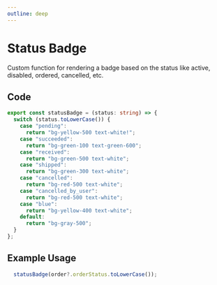 ```yaml
---
outline: deep
---
```

# Status Badge
Custom function for rendering a badge based on the status like active, disabled, ordered, cancelled, etc.

## Code
```ts
export const statusBadge = (status: string) => {
  switch (status.toLowerCase()) {
    case "pending":
      return "bg-yellow-500 text-white!";
    case "succeeded":
      return "bg-green-100 text-green-600";
    case "received":
      return "bg-green-500 text-white";
    case "shipped":
      return "bg-green-300 text-white";
    case "cancelled":
      return "bg-red-500 text-white";
    case "cancelled_by_user":
      return "bg-red-500 text-white";
    case "blue":
      return "bg-yellow-400 text-white";
    default:
      return "bg-gray-500";
  }
};
```

## Example Usage
```ts
  statusBadge(order?.orderStatus.toLowerCase());
```
